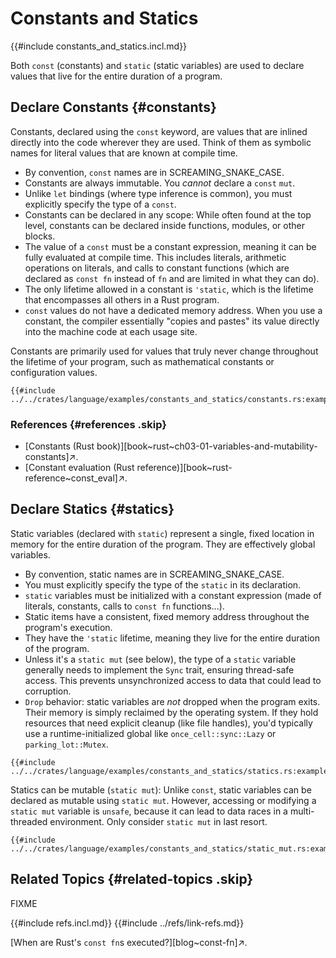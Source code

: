 # Constants and Statics

{{#include constants_and_statics.incl.md}}

Both `const` (constants) and `static` (static variables) are used to declare values that live for the entire duration of a program.

## Declare Constants {#constants}

Constants, declared using the `const` keyword, are values that are inlined directly into the code wherever they are used. Think of them as symbolic names for literal values that are known at compile time.

- By convention, `const` names are in SCREAMING_SNAKE_CASE.
- Constants are always immutable. You _cannot_ declare a `const` `mut`.
- Unlike `let` bindings (where type inference is common), you must explicitly specify the type of a `const`.
- Constants can be declared in any scope: While often found at the top level, constants can be declared inside functions, modules, or other blocks.
- The value of a `const` must be a constant expression, meaning it can be fully evaluated at compile time. This includes literals, arithmetic operations on literals, and calls to constant functions (which are declared as `const fn` instead of `fn` and are limited in what they can do).
- The only lifetime allowed in a constant is `'static`, which is the lifetime that encompasses all others in a Rust program.
- `const` values do not have a dedicated memory address. When you use a constant, the compiler essentially "copies and pastes" its value directly into the machine code at each usage site.

Constants are primarily used for values that truly never change throughout the lifetime of your program, such as mathematical constants or configuration values.

```rust,editable
{{#include ../../crates/language/examples/constants_and_statics/constants.rs:example}}
```

### References {#references .skip}

- [Constants (Rust book)][book~rust~ch03-01-variables-and-mutability-constants]↗.
- [Constant evaluation (Rust reference)][book~rust-reference~const_eval]↗.

## Declare Statics {#statics}

Static variables (declared with `static`) represent a single, fixed location in memory for the entire duration of the program. They are effectively global variables.

- By convention, static names are in SCREAMING_SNAKE_CASE.
- You must explicitly specify the type of the `static` in its declaration.
- `static` variables must be initialized with a constant expression (made of literals, constants, calls to `const fn` functions...).
- Static items have a consistent, fixed memory address throughout the program's execution.
- They have the `'static` lifetime, meaning they live for the entire duration of the program.
- Unless it's a `static mut` (see below), the type of a `static` variable generally needs to implement the `Sync` trait, ensuring thread-safe access. This prevents unsynchronized access to data that could lead to corruption.
- `Drop` behavior: static variables are _not_ dropped when the program exits. Their memory is simply reclaimed by the operating system. If they hold resources that need explicit cleanup (like file handles), you'd typically use a runtime-initialized global like `once_cell::sync::Lazy` or `parking_lot::Mutex`.

```rust,editable
{{#include ../../crates/language/examples/constants_and_statics/statics.rs:example}}
```

Statics can be mutable (`static mut`): Unlike `const`, static variables can be declared as mutable using `static mut`. However, accessing or modifying a `static mut` variable is `unsafe`, because it can lead to data races in a multi-threaded environment. Only consider `static mut` in last resort.

```rust,editable
{{#include ../../crates/language/examples/constants_and_statics/static_mut.rs:example}}
```

## Related Topics {#related-topics .skip}

FIXME

{{#include refs.incl.md}}
{{#include ../refs/link-refs.md}}

<div class="hidden">

[When are Rust's `const fn`s executed?][blog~const-fn]↗.

</div>
